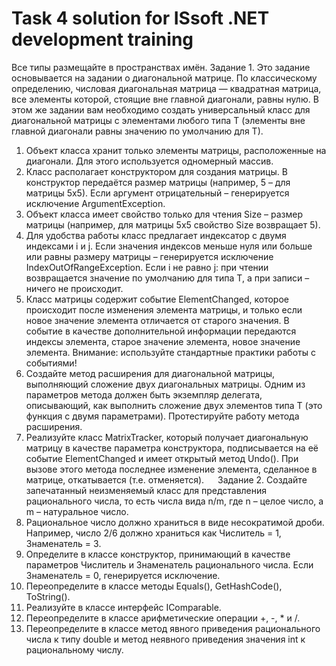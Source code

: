 # Task 4 solution for ISsoft .NET development training

Все типы размещайте в пространствах имён.
Задание 1. Это задание основывается на задании о диагональной матрице. По классическому определению, числовая диагональная матрица — квадратная матрица, все элементы которой, стоящие вне главной диагонали, равны нулю. В этом же задании вам необходимо создать универсальный класс для диагональной матрицы с элементами любого типа T (элементы вне главной диагонали равны значению по умолчанию для T).
1.	Объект класса хранит только элементы матрицы, расположенные на диагонали. Для этого используется одномерный массив.
2.	Класс располагает конструктором для создания матрицы. В конструктор передаётся размер матрицы (например, 5 – для матрицы 5х5). Если аргумент отрицательный – генерируется исключение ArgumentException.
3.	Объект класса имеет свойство только для чтения Size – размер матрицы (например, для матрицы 5х5 свойство Size возвращает 5).
4.	Для удобства работы класс предлагает индексатор с двумя индексами i и j. Если значения индексов меньше нуля или больше или равны размеру матрицы – генерируется исключение IndexOutOfRangeException. Если i не равно j: при чтении возвращается значение по умолчанию для типа T, а при записи – ничего не происходит.
5.	Класс матрицы содержит событие ElementChanged, которое происходит после изменения элемента матрицы, и только если новое значение элемента отличается от старого значения. В событие в качестве дополнительной информации передаются индексы элемента, старое значение элемента, новое значение элемента. Внимание: используйте стандартные практики работы с событиями!
6.	Создайте метод расширения для диагональной матрицы, выполняющий сложение двух диагональных матрицы. Одним из параметров метода должен быть экземпляр делегата, описывающий, как выполнить сложение двух элементов типа T (это функция с двумя параметрами). Протестируйте работу метода расширения.
7.	Реализуйте класс MatrixTracker, который получает диагональную матрицу в качестве параметра конструктора, подписывается на её событие ElementChanged и имеет открытый метод Undo(). При вызове этого метода последнее изменение элемента, сделанное в матрице, откатывается (т.е. отменяется).
 
Задание 2. Создайте запечатанный неизменяемый класс для представления рационального числа, то есть числа вида n/m, где n – целое число, а m – натуральное число.
1.	Рациональное число должно храниться в виде несократимой дроби. Например, число 2/6 должно храниться как Числитель = 1, Знаменатель = 3.
2.	Определите в классе конструктор, принимающий в качестве параметров Числитель и Знаменатель рационального числа. Если Знаменатель = 0, генерируется исключение.
3.	Переопределите в классе методы Equals(), GetHashCode(), ToString().
4.	Реализуйте в классе интерфейс IComparable<T>.
5.	Переопределите в классе арифметические операции +, -, * и /.
6.	Переопределите в классе метод явного приведения рационального числа к типу double и метод неявного приведения значения int к рациональному числу.
